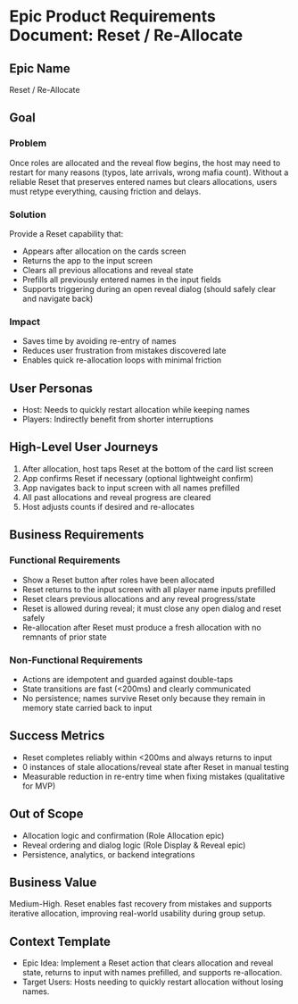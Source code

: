 # Epic Product Requirements Document: Reset / Re-Allocate

## Epic Name

Reset / Re-Allocate

## Goal

### Problem
Once roles are allocated and the reveal flow begins, the host may need to restart for many reasons (typos, late arrivals, wrong mafia count). Without a reliable Reset that preserves entered names but clears allocations, users must retype everything, causing friction and delays.

### Solution
Provide a Reset capability that:
- Appears after allocation on the cards screen
- Returns the app to the input screen
- Clears all previous allocations and reveal state
- Prefills all previously entered names in the input fields
- Supports triggering during an open reveal dialog (should safely clear and navigate back)

### Impact
- Saves time by avoiding re-entry of names
- Reduces user frustration from mistakes discovered late
- Enables quick re-allocation loops with minimal friction

## User Personas

- Host: Needs to quickly restart allocation while keeping names
- Players: Indirectly benefit from shorter interruptions

## High-Level User Journeys

1. After allocation, host taps Reset at the bottom of the card list screen
2. App confirms Reset if necessary (optional lightweight confirm)
3. App navigates back to input screen with all names prefilled
4. All past allocations and reveal progress are cleared
5. Host adjusts counts if desired and re-allocates

## Business Requirements

### Functional Requirements
- Show a Reset button after roles have been allocated
- Reset returns to the input screen with all player name inputs prefilled
- Reset clears previous allocations and any reveal progress/state
- Reset is allowed during reveal; it must close any open dialog and reset safely
- Re-allocation after Reset must produce a fresh allocation with no remnants of prior state

### Non-Functional Requirements
- Actions are idempotent and guarded against double-taps
- State transitions are fast (<200ms) and clearly communicated
- No persistence; names survive Reset only because they remain in memory state carried back to input

## Success Metrics
- Reset completes reliably within <200ms and always returns to input
- 0 instances of stale allocations/reveal state after Reset in manual testing
- Measurable reduction in re-entry time when fixing mistakes (qualitative for MVP)

## Out of Scope
- Allocation logic and confirmation (Role Allocation epic)
- Reveal ordering and dialog logic (Role Display & Reveal epic)
- Persistence, analytics, or backend integrations

## Business Value
Medium-High. Reset enables fast recovery from mistakes and supports iterative allocation, improving real-world usability during group setup.

## Context Template

- Epic Idea: Implement a Reset action that clears allocation and reveal state, returns to input with names prefilled, and supports re-allocation.
- Target Users: Hosts needing to quickly restart allocation without losing names.
